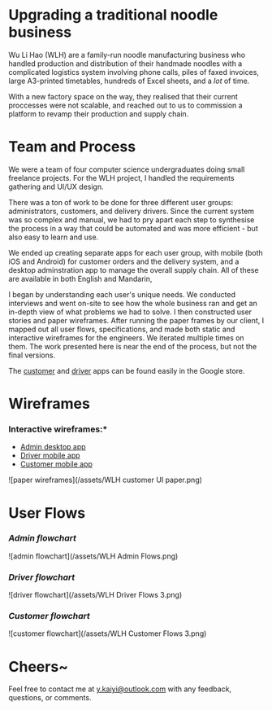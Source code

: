 # Upgrading a traditional noodle business

Wu Li Hao (WLH) are a family-run noodle manufacturing business who handled production and distribution of their handmade noodles with a complicated logistics system involving phone calls, piles of faxed invoices, large A3-printed timetables, hundreds of Excel sheets, and a *lot* of time.

With a new factory space on the way, they realised that their current proccesses were not scalable, and reached out to us to commission a platform to revamp their production and supply chain.

# Team and Process

We were a team of four computer science undergraduates doing small freelance projects. For the WLH project, I handled the requirements gathering and UI/UX design. 

There was a ton of work to be done for three different user groups: administrators, customers, and delivery drivers. Since the current system was so complex and manual, we had to pry apart each step to synthesise the process in a way that could be automated and was more efficient - but also easy to learn and use.

We ended up creating separate apps for each user group, with mobile (both iOS and Android) for customer orders and the delivery system, and a desktop adminstration app to manage the overall supply chain. All of these are available in both English and Mandarin,

I began by understanding each user's unique needs. We conducted interviews and went on-site to see how the whole business ran and get an in-depth view of what problems we had to solve. I then constructed user stories and paper wireframes. After running the paper frames by our client, I mapped out all user flows, specifications, and made both static and interactive wireframes for the engineers. We iterated multiple times on them. The work presented here is near the end of the process, but not the final versions.

The [customer](https://play.google.com/store/apps/details?id=com.wlhtest) and [driver](https://play.google.com/store/apps/details?id=com.wlhdriver) apps can be found easily in the Google store.

# Wireframes
### Interactive wireframes:*
* [Admin desktop app](https://xd.adobe.com/view/4944651d-7097-4e9b-af06-320e25f8e0e8/)
* [Driver mobile app](https://xd.adobe.com/view/f32e685f-7b64-4666-98a0-b93d8f3b8d2a/)
* [Customer mobile app](https://xd.adobe.com/view/32a52546-8853-4945-b626-5f752f0ff57f/)

![paper wireframes](/assets/WLH customer UI paper.png)

# User Flows
### *Admin flowchart*
![admin flowchart](/assets/WLH Admin Flows.png)

### *Driver flowchart*
![driver flowchart](/assets/WLH Driver Flows 3.png)

### *Customer flowchart*
![customer flowchart](/assets/WLH Customer Flows 3.png)

# Cheers~

Feel free to contact me at y.kaiyi@outlook.com with any feedback, questions, or comments.
